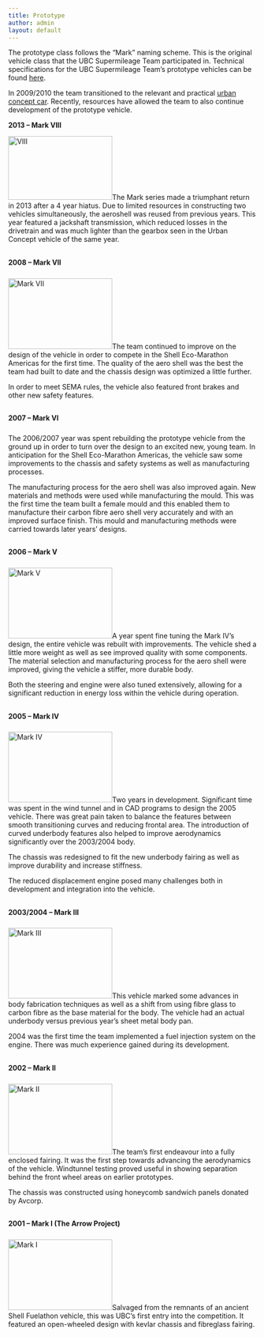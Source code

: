 ```yaml
---
title: Prototype
author: admin
layout: default
---
```

The prototype class follows the &#8220;Mark&#8221; naming scheme. This is the original vehicle class that the UBC Supermileage Team participated in. Technical specifications for the UBC Supermileage Team&#8217;s prototype vehicles can be found [here][1].

In 2009/2010 the team transitioned to the relevant and practical [urban concept car][2]. Recently, resources have allowed the team to also continue development of the prototype vehicle.

**2013 &#8211; Mark VIII**

[<img class="size-medium wp-image-676 alignleft" title="Mark VIII" src="http://supermileage.ca/wp-content/uploads/2010/09/Shell-Ecomarathon-1002-300x184.jpg" alt="VIII" width="211" height="129" />][3]The Mark series made a triumphant return in 2013 after a 4 year hiatus. Due to limited resources in constructing two vehicles simultaneously, the aeroshell was reused from previous years. This year featured a jackshaft transmission, which reduced losses in the drivetrain and was much lighter than the gearbox seen in the Urban Concept vehicle of the same year.

<div style="width: 100%;">
  <h4 style="padding-bottom: 5px; padding-top: 10px;">
    2008 &#8211; Mark VII
  </h4>

  <p>
    <a href="http://supermileage.ca/wp-content/uploads/2010/09/CIMG2147.jpg"><img class="alignleft" src="http://supermileage.ca/wp-content/uploads/2010/09/CIMG2147.jpg" alt="Mark VII" width="211" height="143" /></a>The team continued to improve on the design of the vehicle in order to compete in the Shell Eco-Marathon Americas for the first time. The quality of the aero shell was the best the team had built to date and the chassis design was optimized a little further.
  </p>

  <p>
    In order to meet SEMA rules, the vehicle also featured front brakes and other new safety features.
  </p>
</div>

<div style="width: 100%;">
  <h4 style="padding-bottom: 5px; padding-top: 10px;">
    2007 &#8211; Mark VI
  </h4>

  <p>
    The 2006/2007 year was spent rebuilding the prototype vehicle from the ground up in order to turn over the design to an excited new, young team. In anticipation for the Shell Eco-Marathon Americas, the vehicle saw some improvements to the chassis and safety systems as well as manufacturing processes.
  </p>

  <p>
    The manufacturing process for the aero shell was also improved again. New materials and methods were used while manufacturing the mould. This was the first time the team built a female mould and this enabled them to manufacture their carbon fibre aero shell very accurately and with an improved surface finish. This mould and manufacturing methods were carried towards later years&#8217; designs.
  </p>
</div>

<div style="width: 100%;">
  <h4 style="padding-bottom: 5px; padding-top: 10px;">
    2006 &#8211; Mark V
  </h4>

  <p>
    <a href="http://supermileage.ca/wp-content/uploads/2010/09/dsc_1009.jpg"><img class="alignleft" src="http://supermileage.ca/wp-content/uploads/2010/09/dsc_1009.jpg" alt="Mark V" width="211" height="143" /></a>A year spent fine tuning the Mark IV&#8217;s design, the entire vehicle was rebuilt with improvements. The vehicle shed a little more weight as well as see improved quality with some components. The material selection and manufacturing process for the aero shell were improved, giving the vehicle a stiffer, more durable body.
  </p>

  <p>
    Both the steering and engine were also tuned extensively, allowing for a significant reduction in energy loss within the vehicle during operation.
  </p>
</div>

<div style="width: 100%;">
  <h4 style="padding-bottom: 5px; padding-top: 10px;">
    2005 &#8211; Mark IV
  </h4>

  <p>
    <a href="http://www.supermileage.ca/images/photos/past-2005-iso-shot.gif"><img class="alignleft" src="http://www.supermileage.ca/images/photos/past-2005-iso-shot.gif" alt="Mark IV" width="211" height="143" /></a>Two years in development. Significant time was spent in the wind tunnel and in CAD programs to design the 2005 vehicle. There was great pain taken to balance the features between smooth transitioning curves and reducing frontal area. The introduction of curved underbody features also helped to improve aerodynamics significantly over the 2003/2004 body.
  </p>

  <p>
    The chassis was redesigned to fit the new underbody fairing as well as improve durability and increase stiffness.
  </p>

  <p>
    The reduced displacement engine posed many challenges both in development and integration into the vehicle.
  </p>
</div>

<div style="width: 100%;">
  <h4 style="padding-bottom: 5px; padding-top: 10px;">
    2003/2004 &#8211; Mark III
  </h4>

  <p>
    <a href="http://www.supermileage.ca/images/photos/past-2004-iso-shot.gif"><img class="alignleft" src="http://www.supermileage.ca/images/photos/past-2004-iso-shot.gif" alt="Mark III" width="211" height="143" /></a>This vehicle marked some advances in body fabrication techniques as well as a shift from using fibre glass to carbon fibre as the base material for the body. The vehicle had an actual underbody versus previous year&#8217;s sheet metal body pan.
  </p>

  <p>
    2004 was the first time the team implemented a fuel injection system on the engine. There was much experience gained during its development.
  </p>
</div>

<div style="width: 100%;">
  <h4 style="padding-bottom: 5px; padding-top: 10px;">
    2002 &#8211; Mark II
  </h4>

  <p>
    <a href="http://www.supermileage.ca/images/photos/past-2002-iso-shot.gif"><img class="alignleft" src="http://www.supermileage.ca/images/photos/past-2002-iso-shot.gif" alt="Mark II" width="211" height="143" /></a>The team&#8217;s first endeavour into a fully enclosed fairing. It was the first step towards advancing the aerodynamics of the vehicle. Windtunnel testing proved useful in showing separation behind the front wheel areas on earlier prototypes.
  </p>

  <p>
    The chassis was constructed using honeycomb sandwich panels donated by Avcorp.
  </p>
</div>

<div style="width: 100%;">
  <h4 style="padding-bottom: 5px; padding-top: 10px;">
    2001 &#8211; Mark I (The Arrow Project)
  </h4>

  <p>
    <a href="http://www.supermileage.ca/images/photos/past-2001-tent-shot.gif"><img class="alignleft" src="http://www.supermileage.ca/images/photos/past-2001-tent-shot.gif" alt="Mark I" width="211" height="143" /></a>Salvaged from the remnants of an ancient Shell Fuelathon vehicle, this was UBC&#8217;s first entry into the competition. It featured an open-wheeled design with kevlar chassis and fibreglass fairing.
  </p>
</div>

 [1]: http://www.sites.mech.ubc.ca/~supermileage/TechnicalSpecs/Technical%20Specifications-Prototype.pdf
 [2]: http://www.supermileage.ca/team/previous-vehicles/urban-concept-car
 [3]: http://supermileage.ca/wp-content/uploads/2010/09/Shell-Ecomarathon-1002.jpg
